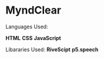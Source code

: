 # MyndClear

Languages Used:

**HTML**
**CSS**
**JavaScript**

Libararies Used:
**RiveScipt**
**p5.speech**
